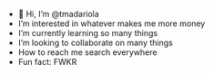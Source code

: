 - 👋 Hi, I’m @tmadariola
- I’m interested in whatever makes me more money
- I’m currently learning so many things 
- I’m looking to collaborate on many things 
- How to reach me search everywhere
- Fun fact: FWKR

<!---
tmadariola/tmadariola is a ✨ special ✨ repository because its `README.md` (this file) appears on your GitHub profile.
You can click the Preview link to take a look at your changes.
--->

